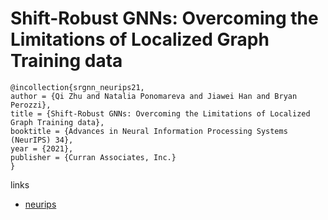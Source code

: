 # Shift-Robust GNNs: Overcoming the Limitations of Localized Graph Training data

```
@incollection{srgnn_neurips21,
author = {Qi Zhu and Natalia Ponomareva and Jiawei Han and Bryan Perozzi},
title = {Shift-Robust GNNs: Overcoming the Limitations of Localized Graph Training data},
booktitle = {Advances in Neural Information Processing Systems (NeurIPS) 34},
year = {2021},
publisher = {Curran Associates, Inc.}
}
```

links
- [neurips](https://neurips.cc/Conferences/2021/ScheduleMultitrack?event=26721)
